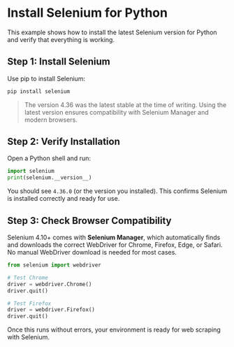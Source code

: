 # Install Selenium for Python

This example shows how to install the latest Selenium version for Python and verify that everything is working.

## Step 1: Install Selenium

Use pip to install Selenium:

```bash
pip install selenium
````

> The version 4.36 was the latest stable at the time of writing.
> Using the latest version ensures compatibility with Selenium Manager and modern browsers.

## Step 2: Verify Installation

Open a Python shell and run:

```python
import selenium
print(selenium.__version__)
```

You should see `4.36.0` (or the version you installed).
This confirms Selenium is installed correctly and ready for use.

## Step 3: Check Browser Compatibility

Selenium 4.10+ comes with **Selenium Manager**, which automatically finds and downloads the correct WebDriver for Chrome, Firefox, Edge, or Safari.
No manual WebDriver download is needed for most cases.

```python
from selenium import webdriver

# Test Chrome
driver = webdriver.Chrome()
driver.quit()

# Test Firefox
driver = webdriver.Firefox()
driver.quit()
```

Once this runs without errors, your environment is ready for web scraping with Selenium.
